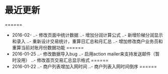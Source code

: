 # 最近更新
======
* 2016-02-
..- 修改页面中统计数据
..- 增加分润计算公式
..- 新增阶梯分润显示和录入
..- 重新设计交易统计，重算日汇总和月汇总
..- 增加修改商户业务员和重算当前对账月份数据功能
======
* 2016-01-25
..- 修改数据导入bug
..- 启用action mailer来支持发送邮件（暂时没用）
..- 修改首页交易汇总显示格式
======
* 2016-01-22
..- 商户列表增加入网时间
..- 商户列表入网时间倒序
======
